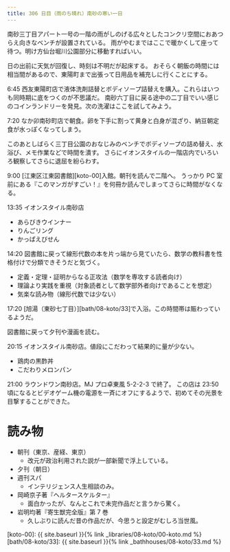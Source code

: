 ```yaml
---
title: 306 日目（雨のち晴れ）南砂の寒い一日
---
```


南砂三丁目アパート一号の一階の雨がしのげる広々としたコンクリ空間におあつらえ向きなベンチが設置されている。
雨がやむまではここで暖かくして座って待つ。明け方仙台堀川公園部分に移動すればいい。

日の出前に天気が回復し、時刻は不明だが起床する。
おそらく朝飯の時間には相当間があるので、東陽町まで出張って日用品を補充しに行くことにする。

6:45 西友東陽町店で液体洗剤詰替とボディソープ詰替えを購入。これらはいつも同時期に底をつくのが不思議だ。
南砂六丁目に戻る途中の二丁目でいい感じのコインランドリーを発見。次の洗濯はここを試してみよう。

7:20 なか卯南砂町店で朝食。卵を下手に割って黄身と白身が混ざり、納豆朝定食が水っぽくなってしまう。

このあとしばらく三丁目公園のおなじみのベンチでボディソープの詰め替え、水浴び、メモ作業などで時間を潰す。
さらにイオンスタイルの一階店内でいろいろ観察してさらに退屈を紛らわす。

9:00 [江東区江東図書館][koto-00]入館。朝刊を読んで二階へ。
うっかり PC 室前にある『このマンガがすごい！』を何冊か読んでしまってさらに時間がなくなる。

13:35 イオンスタイル南砂店

* あらびきウインナー
* りんごリング
* かっぱえびせん

14:20 図書館に戻って線形代数の本を片っ端から見ていたら、数学の教科書を性格付けで分類できそうだと気づく。

* 定義・定理・証明からなる正攻法（数学を専攻する読者向け）
* 理論より実践を重視（対象読者として数学部外者向けであることを想定）
* 気楽な読み物（線形代数では少ない）

17:20 [旭湯（東砂七丁目）][bath/08-koto/33]で入浴。この時間帯は賑わっているようだ。

図書館に戻って夕刊や漫画を読む。

20:15 イオンスタイル南砂店。値段にこだわって結果的に量が少ない。

* 鶏肉の黒酢丼
* こだわりメロンパン

21:00 ラウンドワン南砂店。MJ プロ卓東風 5-2-2-3 で終了。
この店は 23:50 頃になるとビデオゲーム機の電源を一斉にオフにするようで、初めてその光景を目撃することができた。

# 読み物

* 朝刊（東京、産経、東京）
  * 改元が政治利用された説が一部新聞で浮上している。
* 夕刊（朝日）
* 週刊スパ
  * インテリジェンス人生相談のみ。
* 岡崎京子著『ヘルタースケルター』
  * 面白かったが、なんとこれで未完作品だと言うから驚く。
* 岩明均著『寄生獣完全版』第 7 巻
  * 久しぶりに読んだ昔の作品だが、今思うと設定がむしろ当世風。

[koto-00]: {{ site.baseurl }}{% link _libraries/08-koto/00-koto.md %}
[bath/08-koto/33]: {{ site.baseurl }}{% link _bathhouses/08-koto/33.md %}
